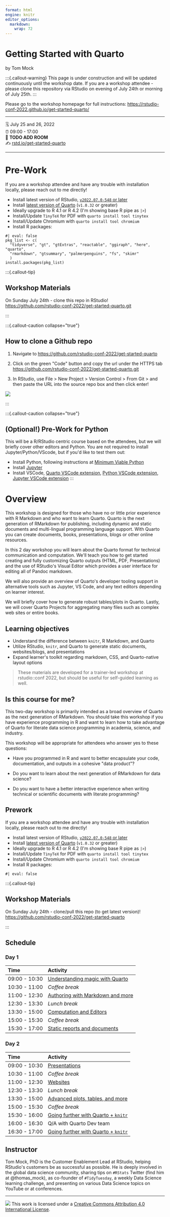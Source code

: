 ```yaml
---
format: html
engine: knitr
editor_options: 
  markdown: 
    wrap: 72
---
```


# Getting Started with Quarto

by Tom Mock

:::{.callout-warning}
This page is under construction and will be updated continuously until the workshop date. If you are a workshop attendee - please clone this repository via RStudio on evening of July 24th or morning of July 25th.
:::

Please go to the workshop homepage for full instructions: <https://rstudio-conf-2022.github.io/get-started-quarto/>

------------------------------------------------------------------------

🗓️ July 25 and 26, 2022\
⏰ 09:00 - 17:00\
🏨 **TODO ADD ROOM**\
✍️ [rstd.io/get-started-quarto](https://rstd.io/get-started-quarto)

------------------------------------------------------------------------

# Pre-Work

If you are a workshop attendee and have any trouble with installation locally, please reach out to me directly!

- Install latest version of RStudio, [`v2022.07.0-548` or later](https://www.rstudio.com/products/rstudio/download/#download)
- Install [latest version of Quarto](https://quarto.org/docs/get-started/) (`v1.0.32` or greater)
- Ideally upgrade to R 4.1 or R 4.2 (I'm showing base R pipe as `|>`)
- Install/Update `TinyTeX` for PDF with `quarto install tool tinytex`
- Install/Update Chromium with `quarto install tool chromium`
- Install R packages:

```{r pkg-list}
#| eval: false
pkg_list <- c(
  "tidyverse", "gt", "gtExtras", "reactable", "ggiraph", "here", "quarto",
  "rmarkdown", "gtsummary", "palmerpenguins", "fs", "skimr"
  )
install.packages(pkg_list)
```
:::{.callout-tip}

## Workshop Materials

On Sunday July 24th - clone this repo in RStudio!
<https://github.com/rstudio-conf-2022/get-started-quarto.git>

:::

:::{.callout-caution collapse="true"}

## How to clone a Github repo

1. Navigate to <https://github.com/rstudio-conf-2022/get-started-quarto>

1. Click on the green "Code" button and copy the url under the HTTPS tab <https://github.com/rstudio-conf-2022/get-started-quarto.git>

1. In RStudio, use File > New Project > Version Control > From Git > and then paste the URL into the source repo box and then click enter!

![](materials/images/clone-repo.gif)

:::

:::{.callout-caution collapse="true"}
## (Optional!) Pre-Work for Python

This will be a R/RStudio centric course based on the attendees, but we will briefly cover other editors and Python. You are not required to install Jupyter/Python/VScode, but if you'd like to test them out:

- Install Python, following instructions at [Minimum Viable Python](https://solutions.rstudio.com/python/minimum-viable-python/installing-python/)
- Install [Jupyter](https://quarto.org/docs/computations/python.html#installation)
- Install VSCode, [Quarto VSCode extension](https://marketplace.visualstudio.com/items?itemName=quarto.quarto), [Python VSCode extension](https://marketplace.visualstudio.com/items?itemName=ms-python.python), [Jupyter VSCode extension](https://open-vsx.org/extension/ms-toolsai/jupyter)
:::

# Overview

This workshop is designed for those who have no or little prior
experience with R Markdown and who want to learn Quarto. Quarto is the
next generation of RMarkdown for publishing, including dynamic and
static documents and multi-lingual programming language support. With Quarto 
you can create documents, books, presentations, blogs or other
online resources. 

In this 2 day workshop you will learn about the Quarto
format for technical communication and computation. We'll teach you how
to get started creating and fully customizing Quarto outputs (HTML, PDF,
Presentations) and the use of RStudio's Visual Editor which provides a
user interface for editing all of Pandoc markdown. 

We will also provide
an overview of Quarto's developer tooling support in alternative tools
such as Jupyter, VS Code, and any text editors depending on learner interest. 

We will briefly cover how to generate robust tables/plots in Quarto. 
Lastly, we will cover Quarto Projects for aggregating many files such as 
complex web sites or entire books.

## Learning objectives

- Understand the difference between `knitr`, R Markdown, and Quarto
- Utilize RStudio, `knitr`, and Quarto to generate static documents, websites/blogs, and presentations
- Expand learner's toolkit regarding markdown, CSS, and Quarto-native layout options

> These materials are developed for a trainer-led workshop at rstudio::conf 2022, but should be useful for self-guided learning as well.

## Is this course for me?

This two-day workshop is primarily intended as a broad overview of
Quarto as the next generation of RMarkdown. You should take this
workshop if you have experience programming in R and want to learn how
to take advantage of Quarto for literate data science programming in
academia, science, and industry.

This workshop will be appropriate for attendees who answer yes to these
questions:

-   Have you programmed in R and want to better encapsulate your code,
    documentation, and outputs in a cohesive "data product"?

-   Do you want to learn about the next generation of RMarkdown for data
    science?

-   Do you want to have a better interactive experience when writing
    technical or scientific documents with literate programming?

## Prework

If you are a workshop attendee and have any trouble with installation locally, please reach out to me directly!

- Install latest version of RStudio, [`v2022.07.0-548` or later](https://www.rstudio.com/products/rstudio/download/#download)
- Install [latest version of Quarto](https://quarto.org/docs/get-started/) (`v1.0.32` or greater)
- Ideally upgrade to R 4.1 or R 4.2 (I'm showing base R pipe as `|>`)
- Install/Update `TinyTeX` for PDF with `quarto install tool tinytex`
- Install/Update Chromium with `quarto install tool chromium`
- Install R packages:

```{r pkg-list}
#| eval: false
```

:::{.callout-tip}

## Workshop Materials

On Sunday July 24th - clone/pull this repo (to get latest version)!
<https://github.com/rstudio-conf-2022/get-started-quarto>

:::

## Schedule

### Day 1

| Time          | Activity                                              |
|:--------------|:------------------------------------------------------|
| 09:00 - 10:30 | [Understanding magic with Quarto](../materials/01-intro-quarto.html) |
| 10:30 - 11:00 | *Coffee break*                                        |
| 11:00 - 12:30 | [Authoring with Markdown and more](../materials/02-authoring.html)  |
| 12:30 - 13:30 | *Lunch break*                                         |
| 13:30 - 15:00 | [Computation and Editors](../materials/03-computation-editors.html)                                |
| 15:00 - 15:30 | *Coffee break*                                        |
| 15:30 - 17:00 | [Static reports and documents](../materials/04-static-documents.html)                           |

### Day 2

| Time          | Activity                         |
|:--------------|:---------------------------------|
| 09:00 - 10:30 | [Presentations](../materials/05-presentations.html)                     |
| 10:30 - 11:00 | *Coffee break*                   |
| 11:00 - 12:30 | [Websites](../materials/06-websites.html)                          |
| 12:30 - 13:30 | *Lunch break*                    |
| 13:30 - 15:00 | [Advanced plots, tables, and more](../materials/07-plots-tables.html)  |
| 15:00 - 15:30 | *Coffee break*                   |
| 15:30 - 16:00 | [Going further with Quarto + `knitr`](../materials/08-advanced-knitr.html)  |
| 16:00 - 16:30 | Q/A with Quarto Dev team  |
| 16:30 - 17:00 | [Going further with Quarto + `knitr`](../materials/08-advanced-knitr.html)  |

## Instructor

Tom Mock, PhD is the Customer Enablement Lead at RStudio, helping
RStudio's customers be as successful as possible. He is deeply involved
in the global data science community, sharing tips on `#RStats` Twitter
(find him at @thomas_mock), as co-founder of `#TidyTuesday`, a weekly
Data Science learning challenge, and presenting on various Data Science
topics on YouTube or at conferences.

------------------------------------------------------------------------

![](https://i.creativecommons.org/l/by/4.0/88x31.png) This work is
licensed under a [Creative Commons Attribution 4.0 International
License](https://creativecommons.org/licenses/by/4.0/).
